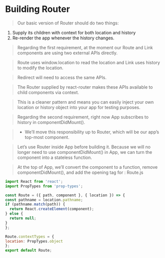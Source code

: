 # Building Router
> Our basic version of Router should do two things:
1. Supply its children with context for both location and history 
2. Re-render the app whenever the history changes.

> Regarding the first requirement, at the moment our Route and Link components are using two external APIs directly. 

> Route uses window.location to read the location and Link uses history to modify the location. 

> Redirect will need to access the same APIs. 

> The Router supplied by react-router makes these APIs available to child components via context. 

> This is a cleaner pattern and means you can easily inject your own location or history object into your app for testing purposes.

> Regarding the second requirement, right now App subscribes to history in componentDidMount(). 

> * We’ll move this responsibility up to Router, which will be our app’s top-most component.

> Let’s use Router inside App before building it. Because we will no longer need to use componentDidMount() in App, we can turn the component into a stateless function.

> At the top of App, we’ll convert the component to a function, remove componentDidMount(), and add the opening tag for <Router>:
Route.js
  ```js
  import React from 'react';
import PropTypes from 'prop-types';

const Route = ({ path, component }, { location }) => {
  const pathname = location.pathname;
  if (pathname.match(path)) {
    return React.createElement(component);
  } else {
    return null;
  }
};

Route.contextTypes = {
  location: PropTypes.object
};
export default Route;
```
